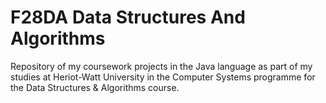 # F28DA Data Structures And Algorithms
 Repository of my coursework projects in the Java language as part of my studies at Heriot-Watt University in the Computer Systems programme for the Data Structures & Algorithms course.
